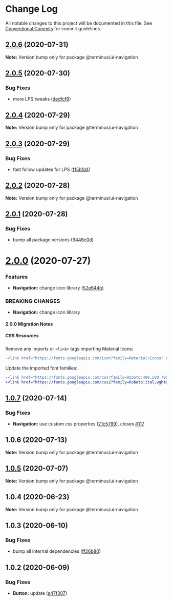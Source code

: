 # Change Log

All notable changes to this project will be documented in this file.
See [Conventional Commits](https://conventionalcommits.org) for commit guidelines.

## [2.0.6](https://github.com/GetTerminus/terminus-oss/compare/@terminus/ui-navigation@2.0.5...@terminus/ui-navigation@2.0.6) (2020-07-31)

**Note:** Version bump only for package @terminus/ui-navigation





## [2.0.5](https://github.com/GetTerminus/terminus-oss/compare/@terminus/ui-navigation@2.0.4...@terminus/ui-navigation@2.0.5) (2020-07-30)


### Bug Fixes

* more LPS tweaks ([dedfcf9](https://github.com/GetTerminus/terminus-oss/commit/dedfcf947e3bcd33041b388ccab9bcc5bf273f51))





## [2.0.4](https://github.com/GetTerminus/terminus-oss/compare/@terminus/ui-navigation@2.0.3...@terminus/ui-navigation@2.0.4) (2020-07-29)

**Note:** Version bump only for package @terminus/ui-navigation





## [2.0.3](https://github.com/GetTerminus/terminus-oss/compare/@terminus/ui-navigation@2.0.2...@terminus/ui-navigation@2.0.3) (2020-07-29)


### Bug Fixes

* fast follow updates for LPS ([f15bfd4](https://github.com/GetTerminus/terminus-oss/commit/f15bfd4fa088da2fea76e9964c664bad8844e740))





## [2.0.2](https://github.com/GetTerminus/terminus-oss/compare/@terminus/ui-navigation@2.0.1...@terminus/ui-navigation@2.0.2) (2020-07-28)

**Note:** Version bump only for package @terminus/ui-navigation





## [2.0.1](https://github.com/GetTerminus/terminus-oss/compare/@terminus/ui-navigation@2.0.0...@terminus/ui-navigation@2.0.1) (2020-07-28)


### Bug Fixes

* bump all package versions ([9446c0d](https://github.com/GetTerminus/terminus-oss/commit/9446c0d5cde3bd693cfba7cabbfd2db443a47b00))





# [2.0.0](https://github.com/GetTerminus/terminus-oss/compare/@terminus/ui-navigation@1.0.7...@terminus/ui-navigation@2.0.0) (2020-07-27)


### Features

* **Navigation:** change icon library ([52e644b](https://github.com/GetTerminus/terminus-oss/commit/52e644b5908f3557bcd340ac429c9d881dbb3a0f))


### BREAKING CHANGES

* **Navigation:** change icon library

#### 2.0.0 Migration Notes

##### CSS Resources

Remove any imports or `<link>` tags importing Material Icons:

```diff
-<link href="https://fonts.googleapis.com/icon?family=Material+Icons" rel="stylesheet">
```

Update the imported font families:

```diff
-<link href="https://fonts.googleapis.com/css?family=Roboto:400,500,700" rel="stylesheet">
+<link href="https://fonts.googleapis.com/css2?family=Roboto:ital,wght@0,400;0,500;0,700;1,400&display=swap" rel="stylesheet">
```




## [1.0.7](https://github.com/GetTerminus/terminus-oss/compare/@terminus/ui-navigation@1.0.6...@terminus/ui-navigation@1.0.7) (2020-07-14)


### Bug Fixes

* **Navigation:** use custom css properties ([21c5799](https://github.com/GetTerminus/terminus-oss/commit/21c5799cd299656450102eda99ab20ce7da5deab)), closes [#117](https://github.com/GetTerminus/terminus-oss/issues/117)





## 1.0.6 (2020-07-13)

**Note:** Version bump only for package @terminus/ui-navigation





## [1.0.5](https://github.com/GetTerminus/terminus-oss/compare/@terminus/ui-navigation@1.0.4...@terminus/ui-navigation@1.0.5) (2020-07-07)

**Note:** Version bump only for package @terminus/ui-navigation





## 1.0.4 (2020-06-23)

**Note:** Version bump only for package @terminus/ui-navigation





## 1.0.3 (2020-06-10)


### Bug Fixes

* bump all internal dependencies ([ff26b80](https://github.com/GetTerminus/terminus-oss/commit/ff26b806bb599401f006996be5b567a378e68ef3))





## 1.0.2 (2020-06-09)


### Bug Fixes

* **Button:** update ([a47f307](https://github.com/GetTerminus/terminus-oss/commit/a47f30757b9216d6ee76788c117e76eacf5289e5))
